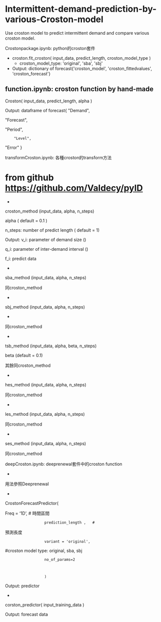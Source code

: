# Intermittent-demand-prediction-by-various-Croston-model
Use croston model to predict intermittent demand and compare various croston model.

Crostonpackage.ipynb: python的croston套件
- croston.fit_croston( input_data, predict_length, croston_model_type )
  - croston_model_type: 'original', 'sba', 'sbj'
-   Output: dictionary of forecast{'croston_model', 'croston_fittedvalues', 'croston_forecast'}



 



function.ipynb: croston function by hand-made
-         
Croston(
input_data, predict_length, alpha )



Output: dataframe of forecast{
"Demand", 



       
"Forecast", 



       
"Period", 



        "Level", 



       
"Error" }



 



transformCroston.ipynb: 各種croston的transform方法



# from github https://github.com/Valdecy/pyID



 



-         
croston_method (input_data, alpha, n_steps)



alpha (
default = 0.1 )



n_steps:
number of predict length ( default = 1)



Output:  v_i: parameter of demand size ()



q_i: parameter of
inter-demand interval ()



f_i: predict data



 



-         
sba_method (input_data, alpha, n_steps)



同croston_method



-         
sbj_method (input_data, alpha, n_steps)



-         
同croston_method



-         
tsb_method (input_data, alpha, beta, n_steps)



beta (default
= 0.1)



其餘同croston_method



-         
hes_method (input_data, alpha, n_steps)



同croston_method



-         
les_method (input_data, alpha, n_steps) 



同croston_method



-         
ses_method (input_data, alpha, n_steps)



同croston_method



 



deepCroston.ipynb: deeprenewal套件中的croston function



-         
用法參照Deeprenewal



-         
CrostonForecastPredictor(



Freq =
‘1D’,          # 時間區間



                      prediction_length ,   #
預測長度 



                      variant = 'original',    



#croston
model type: original, sba, sbj



                      no_of_params=2



                      )



Output: predictor



 



-         
corston_predictor(
input_training_data )



Output: forecast data
